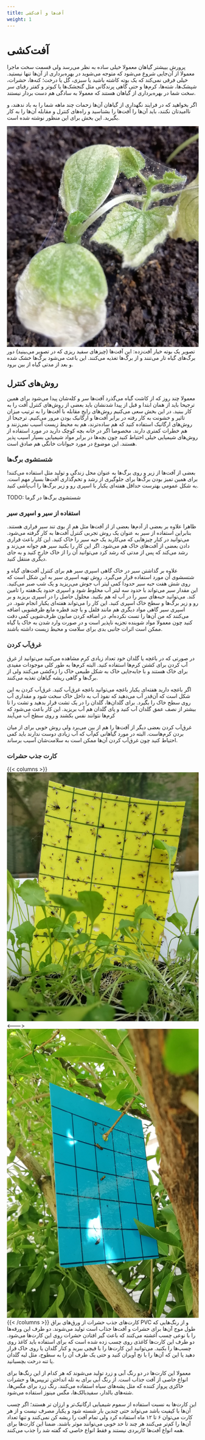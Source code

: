 ```yaml
---
title: آفت‌ها و آفت‌کشی
weight: 1
---
```


# آفت‌کشی

پرورش بییشتر گیاهان معمولا خیلی ساده به نظر می‌رسد
ولی قسمت سخت ماجرا معمولا از آن‌جایی
شروع می‌شود که متوجه می‌شوید در بهره‌برداری از آن‌ها تنها نیستید.
خیلی فرقی نمی‌کند که یک بوته کاشته باشید یا سبزی، گل یا درخت؛
کنه‌ها، حشرات، شپشک‌ها، شته‌ها، کرم‌ها و حتی گاهی پرندگانی مثل گنجشک‌ها
یا کبوتر و کفتر رقبای سر سخت شما در بهره‌برداری از گیاهان هستند
که معمولا به سادگی‌ هم دست بردار نیستند.

اگر بخواهید که در فرایند نگهداری از گیاهان آن‌ها زحمات چند ماهه شما را به باد ندهند،
و ناامیدتان نکنند، باید آن‌ها را آفت‌ها را بشناسید و راه‌های کنترل و مقابله آن‌ها را
به کار بگیرید. این بخش برای این منظور نوشته شده است.  

![بوته خیار آفت‌زده](/media/pest-control/pest.jpg)
تصویر یک بوته خیار آفت‌زده:
این آفت‌ها (چیزهای سفید ریزی که در تصویر می‌بینید) دور برگ‌های گیاه تار می‌تنند
و از برگ‌ها تغذیه می‌کنند.
این باعث می‌شود برگ‌ها خشک شده و بعد از مدتی گیاه از بین برود.

## روش‌های کنترل
معمولا چند روز که از کاشت گیاه می‌گذرد آفت‌ها سر و کله‌شان پیدا می‌شود
برای همین ترجیحا باید از همان ابتدا و قبل از پیدا شدنشان
باید بعضی از روش‌های کنترل آفت را به کار ببنید.
در این بخش 
سعی می‌کنیم
روش‌های رایج مقابله با آفت‌ها را به ترتیب میزان تاثیر
و خشونت به کار رفته در برابر آفت‌ها و ارگانیک بودن مرور می‌کنیم.
ترجیحا از روش‌های ارگانیک استفاده کنید
که هم ساده‌ترند، هم به محیط زیست آسیب نمی‌زنند و هم خطرات کمتری دارند.
مخصوصا اگر در خانه بچه‌ کوچک دارید در مورد استفاده از روش‌های
شیمیایی خیلی احتیاط کنید
چون بچه‌ها در برابر مواد شیمیایی بسیار آسیب پذیر هستند.
این موضوع در مورد حیوانات خانگی هم صادق است.

### شتستشوی برگ‌ها
بعضی از آفت‌ها از زیر و روی برگ‌ها به عنوان محل زندگی و تولید مثل
استفاده می‌کنند! برای همین تمیز بودن برگ‌ها برای جلوگیری از رشد و تخم‌گذاری
آفت‌ها بسیار مهم است.
به شکل عمومی بهترست حداقل هفته‌ای یکبار با اسپری رو و زیر برگ‌ها را
آب‌پاشی کنید.

TODO: شستشوی برگ‌ها در گرما


### استفاده از سیر و اسپری سیر

ظاهرا علاوه بر بعضی از آدم‌ها بعضی از از آفت‌ها مثل
هم از بوی تند سیر فراری هستند.
بنابراین استفاده از سیر به عنوان یک روش تجربی کنترل آفت‌ها به کار گرفته
می‌شود.
می‌توانید در کنار چیزهایی که می‌کارید یک حبه سیر را خاک کنید.
این کار باعث فراری دادن بعضی از آفت‌های خاک هم می‌شود.
اگر این کار را بکنید سیر هم جوانه می‌زند و رشد می‌کند که پس از مدتی
که رشد کرد می‌توانید آن را از خاک خارج کنید و به جای دیگری منتقل کنید.

علاوه بر گذاشتن سیر در خاک گاهی اسپری سیر هم برای کنترل آفت‌های گیاه و شتسشوی آن
مورد استفاده قرار می‌گیرد. روش تهیه اسپری سیر به این شکل است که 
روی شش هفت حبه سیر حدودا کمی لیتر آب جوش می‌ریزید و یک شب صبر می‌کنید.
این مقدار سیر می‌تواند با حدود سه لیتر آب مخلوط شود و اسپری حدود یک‌هفته
را تامین کند.
می‌توانید حبه‌های سیر را در آب له هم بکنید.
محلول حاصل را در اسپری بریزید و بر رو و زیر برگ‌ها و سطح خاک اسپری کنید.
این کار را می‌تواند هفته‌ای یکبار انجام شود.
در اسپری سیر گاهی مواد دیگری هم 
مانند فلفل و یا چند قطره مایع ظرفشویی
اضافه می‌کنند که من آن‌ها را تست نکرده‌ام.
در اضافه کردن صابون ظرف‌شویی کمی دقت کنید چون معمولا مواد شوینده
تجزیه ناپذیر است و در صورت وارد شدن به خاک یا گیاه ممکن است اثرات جانبی بدی
برای سلامت و محیط زیست داشته باشند.

### غرق‌آب کردن

در صورتی که در باغچه یا گلدان خود تعداد زیادی کرم مشاهده می‌کنید
می‌توانید از غرق آب کردن برای کشتن کرم‌ها استفاده کنید.
البته کرم‌ها به طور کلی موجودات مفیدی برای خاک هستند و با جابه‌جایی
خاک به شکل طبیعی خاک را زه‌کشی می‌کنند ولی از برگ‌‌ها و گاهی ریشه گیاهان
تغذیه می‌کنند.

اگر باغچه دارید هفته‌ای یکبار باغچه می‌توانید باغچه غرق‌آب کنید.
غرق‌آب کردن به این شکل است که آن‌قدر آب می‌دهید که نفوذ آب به داخل خاک سخت
شود و مقداری آب روی سطح خاک را بگیرد.
برای گلدان‌ها، گلدان را در یک تشت قرار بدهید و تشت را تا بیشتر از نصف
عمق گلدان آب کنید و پای گلدان هم آب بریزید.
این کار باعث می‌شود که کرم‌ها نتوانند نفس بکشند و روی سطح آب می‌آیند

غرق‌آب کردن بعضی دیگر از آفت‌ها را هم از بین می‌برد ولی روش خوبی برای از میان
بردن کرم‌هاست.
البته در مورد گیاهانی کم‌آب که آب زیادی دوست ندارند باید کمی احتیاط کنید
چون غرق‌آب کردن آن‌ها ممکن است به سلامت‌شان آسیب برساند.


### کارت جذب حشرات 

{{< columns >}} <!-- begin columns block -->
![کارت جذب حشرات در گلدان شاهی](/media/pest-control/card.jpg)
<---> <!-- magic sparator, between columns -->
![کارت آبی جذب حشرات که به درخت آویزان شده است.](/media/pest-control/card-blue.jpg)
{{< /columns >}}
کارت‌های جذب حشرات از ورق‌های براق PVC و
از رنگ‌هایی که طول موج آن‌ها برای حشرات و آفت‌ها جذاب است 
تولید می‌شوند. دو طرف این ورقه‌ها را با نوعی چسب آغشته می‌کنند که باعث گیر افتادن
حشرات روی این کارت‌ها می‌شود.
دو طرف این کارت‌ها کاغذی روی چسب زده شده است که برای استفاده
باید کاغذ روی چسب‌ها را بکنید.
می‌توانید این کارت‌ها را با قیچی ببرید و کنار گلدان یا روی خاک قرار دهید
یا این که آن‌ها را با نخ آویزان کنید و حتی یک طرف آن را به سطوح، مثل لبه گلدان یا تنه
درخت بچسبانید.


معمولا این کارت‌ها در دو رنگ آبی و زرد تولید می‌شوند که هر کدام از این
رنگ‌ها برای انواع خاصی از آفت جذاب است. 
از رنگ آبی برای به تله انداختن تریپس‌ها و حشرات خاکزی پرواز کننده که مثل پشه‌های
سیاه استفاده می‌کنند. رنگ زرد برای مگس‌ها، شته‌های بالدار، سفیدبالک‌ها،
مگس مینوز استفاده می‌شود.

این کارت‌‌ها به نسبت استفاده از سموم شیمیایی ارگانیک‌تر و ارزان تر هستند؛
اگر چسب آن‌ها با کیفیت باشد می‌تواند حتی چندین بار شسته شود و یکبار مصرف
نیست و از هر کارت می‌توان ۶ تا ۱۲ ماه استفاده کرد
ولی تمام آفت را ریشه کن نمی‌کنند و تنها تعداد آن‌ها را کم‌تر می‌کنند
هر چند تا حد خوبی می‌توانند موثر باشند.
ضمنا این کارت‌ها برای همه انواع آفت‌ها کاربردی نیستند و فقط انواع خاصی که گفته شد
را جذب می‌کنند.
